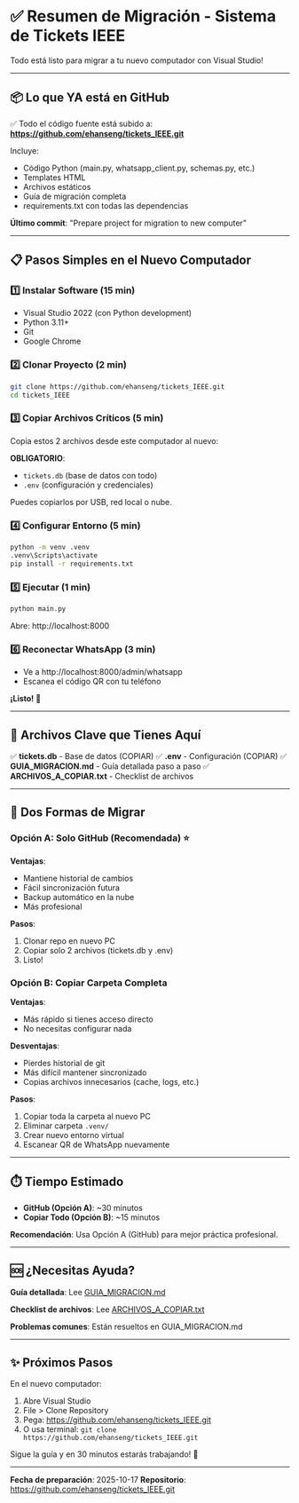 # ✅ Resumen de Migración - Sistema de Tickets IEEE

Todo está listo para migrar a tu nuevo computador con Visual Studio!

---

## 📦 Lo que YA está en GitHub

✅ Todo el código fuente está subido a:
**https://github.com/ehanseng/tickets_IEEE.git**

Incluye:
- Código Python (main.py, whatsapp_client.py, schemas.py, etc.)
- Templates HTML
- Archivos estáticos
- Guía de migración completa
- requirements.txt con todas las dependencias

**Último commit**: "Prepare project for migration to new computer"

---

## 📋 Pasos Simples en el Nuevo Computador

### 1️⃣ Instalar Software (15 min)
- Visual Studio 2022 (con Python development)
- Python 3.11+
- Git
- Google Chrome

### 2️⃣ Clonar Proyecto (2 min)
```bash
git clone https://github.com/ehanseng/tickets_IEEE.git
cd tickets_IEEE
```

### 3️⃣ Copiar Archivos Críticos (5 min)
Copia estos 2 archivos desde este computador al nuevo:

**OBLIGATORIO**:
- `tickets.db` (base de datos con todo)
- `.env` (configuración y credenciales)

Puedes copiarlos por USB, red local o nube.

### 4️⃣ Configurar Entorno (5 min)
```bash
python -m venv .venv
.venv\Scripts\activate
pip install -r requirements.txt
```

### 5️⃣ Ejecutar (1 min)
```bash
python main.py
```

Abre: http://localhost:8000

### 6️⃣ Reconectar WhatsApp (3 min)
- Ve a http://localhost:8000/admin/whatsapp
- Escanea el código QR con tu teléfono

**¡Listo! 🎉**

---

## 📁 Archivos Clave que Tienes Aquí

✅ **tickets.db** - Base de datos (COPIAR)
✅ **.env** - Configuración (COPIAR)
✅ **GUIA_MIGRACION.md** - Guía detallada paso a paso
✅ **ARCHIVOS_A_COPIAR.txt** - Checklist de archivos

---

## 🚀 Dos Formas de Migrar

### Opción A: Solo GitHub (Recomendada) ⭐
**Ventajas**:
- Mantiene historial de cambios
- Fácil sincronización futura
- Backup automático en la nube
- Más profesional

**Pasos**:
1. Clonar repo en nuevo PC
2. Copiar solo 2 archivos (tickets.db y .env)
3. Listo!

### Opción B: Copiar Carpeta Completa
**Ventajas**:
- Más rápido si tienes acceso directo
- No necesitas configurar nada

**Desventajas**:
- Pierdes historial de git
- Más difícil mantener sincronizado
- Copias archivos innecesarios (cache, logs, etc.)

**Pasos**:
1. Copiar toda la carpeta al nuevo PC
2. Eliminar carpeta `.venv/`
3. Crear nuevo entorno virtual
4. Escanear QR de WhatsApp nuevamente

---

## ⏱️ Tiempo Estimado

- **GitHub (Opción A)**: ~30 minutos
- **Copiar Todo (Opción B)**: ~15 minutos

**Recomendación**: Usa Opción A (GitHub) para mejor práctica profesional.

---

## 🆘 ¿Necesitas Ayuda?

**Guía detallada**: Lee [GUIA_MIGRACION.md](GUIA_MIGRACION.md)

**Checklist de archivos**: Lee [ARCHIVOS_A_COPIAR.txt](ARCHIVOS_A_COPIAR.txt)

**Problemas comunes**: Están resueltos en GUIA_MIGRACION.md

---

## ✨ Próximos Pasos

En el nuevo computador:
1. Abre Visual Studio
2. File > Clone Repository
3. Pega: https://github.com/ehanseng/tickets_IEEE.git
4. O usa terminal: `git clone https://github.com/ehanseng/tickets_IEEE.git`

Sigue la guía y en 30 minutos estarás trabajando! 🚀

---

**Fecha de preparación**: 2025-10-17
**Repositorio**: https://github.com/ehanseng/tickets_IEEE.git
